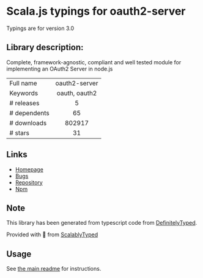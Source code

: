 
# Scala.js typings for oauth2-server

Typings are for version 3.0

## Library description:
Complete, framework-agnostic, compliant and well tested module for implementing an OAuth2 Server in node.js

|                    |                 |
| ------------------ | :-------------: |
| Full name          | oauth2-server |
| Keywords           | oauth, oauth2 |
| # releases         | 5 |
| # dependents       | 65 |
| # downloads        | 802917 |
| # stars            | 31 |

## Links
- [Homepage](https://github.com/oauthjs/node-oauth2-server#readme)
- [Bugs](https://github.com/oauthjs/node-oauth2-server/issues)
- [Repository](https://github.com/oauthjs/node-oauth2-server)
- [Npm](https://www.npmjs.com/package/oauth2-server)
    


## Note
This library has been generated from typescript code from [DefinitelyTyped](https://definitelytyped.org).

Provided with :purple_heart: from [ScalablyTyped](https://github.com/oyvindberg/ScalablyTyped)

## Usage
See [the main readme](../../readme.md) for instructions.


